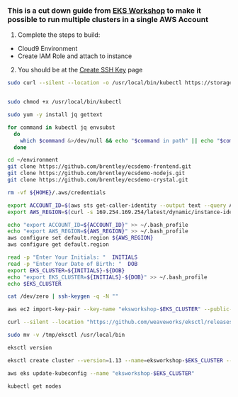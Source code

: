 ### This is a cut down guide from [EKS Workshop](https://eksworkshop.com) to make it possible to run multiple clusters in a single AWS Account

1. Complete the steps to build:
* Cloud9 Environment
* Create IAM Role and attach to instance

2. You should be at the [Create SSH Key](https://eksworkshop.com/prerequisites/k8stools/) page

```bash
sudo curl --silent --location -o /usr/local/bin/kubectl https://storage.googleapis.com/kubernetes-release/release/v1.13.7/bin/linux/amd64/kubectl


sudo chmod +x /usr/local/bin/kubectl

sudo yum -y install jq gettext

for command in kubectl jq envsubst
  do
    which $command &>/dev/null && echo "$command in path" || echo "$command NOT FOUND"
  done

```

```bash
cd ~/environment
git clone https://github.com/brentley/ecsdemo-frontend.git
git clone https://github.com/brentley/ecsdemo-nodejs.git
git clone https://github.com/brentley/ecsdemo-crystal.git
```

```bash
rm -vf ${HOME}/.aws/credentials

export ACCOUNT_ID=$(aws sts get-caller-identity --output text --query Account)
export AWS_REGION=$(curl -s 169.254.169.254/latest/dynamic/instance-identity/document | jq -r '.region')

echo "export ACCOUNT_ID=${ACCOUNT_ID}" >> ~/.bash_profile
echo "export AWS_REGION=${AWS_REGION}" >> ~/.bash_profile
aws configure set default.region ${AWS_REGION}
aws configure get default.region
```

```bash
read -p "Enter Your Initials: "  INITIALS
read -p "Enter Your Date of Birth: "  DOB
export EKS_CLUSTER=${INITIALS}-${DOB}
echo "export EKS_CLUSTER=${INITIALS}-${DOB}" >> ~/.bash_profile
echo $EKS_CLUSTER
```

```bash
cat /dev/zero | ssh-keygen -q -N ""
```

```bash
aws ec2 import-key-pair --key-name "eksworkshop-$EKS_CLUSTER" --public-key-material file://~/.ssh/id_rsa.pub
```

```bash
curl --silent --location "https://github.com/weaveworks/eksctl/releases/download/latest_release/eksctl_$(uname -s)_amd64.tar.gz" | tar xz -C /tmp

sudo mv -v /tmp/eksctl /usr/local/bin

eksctl version
```

```bash
eksctl create cluster --version=1.13 --name=eksworkshop-$EKS_CLUSTER --nodes=2 --node-ami=auto --region=${AWS_REGION}
```

```bash
aws eks update-kubeconfig --name "eksworkshop-$EKS_CLUSTER"

kubectl get nodes
```
